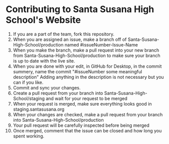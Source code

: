 # Contributing to Santa Susana High School's Website

1. If you are a part of the team, fork this repository.
2. When you are assigned an issue, make a branch off of Santa-Susana-High-School/production named #issueNumber-Issue-Name
3. When you make the branch, make a pull request into your new branch from Santa-Susana-High-School/production to make sure your branch is up to date with the live site.
4. When you are done with your edit, in GitHub for Desktop, in the commit summery, name the commit "#issueNumber some meaningful description" Adding anything in the description is not necessary but you can if you like.
5. Commit and sync your changes.
6. Create a pull request from your branch into Santa-Susana-High-School/staging and wait for your request to be merged
7. When your request is merged, make sure everything looks good in staging.santasusana.org
8. When your changes are checked, make a pull request from your branch into Santa-Susana-High-School/production
9. Your pull request will be carefully inspected before being merged
10. Once merged, comment that the issue can be closed and how long you spent working.
